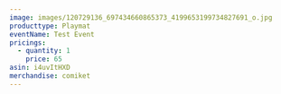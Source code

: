 ```yaml
---
image: images/120729136_697434660865373_4199653199734827691_o.jpg
producttype: Playmat
eventName: Test Event
pricings:
  - quantity: 1
    price: 65
asin: i4uvItHXD
merchandise: comiket
---
```

